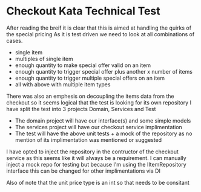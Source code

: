 # Checkout Kata Technical Test

After reading the breif it is clear that this is aimed at handling the quirks of the special pricing
As it is test driven we need to look at all combinations of cases.

- single item
- multiples of single item
- enough quantity to make special offer valid on an item
- enough quantity to trigger special offer plus another x number of items
- enough quantity to trigger multiple special offers on an item
- all with above with multiple item types

There was also an emphesis on decoupling the items data from the checkout so it seems logical that the test is looking for its own repository
I have split the test into 3 projects Domain, Services and Test
- The domain project will have our interface(s) and some simple models
- The services project will have our checkout service implimentation
- The test will have the above unit tests + a mock of the repository as no mention of its implimentation was mentioned or suggested

I have opted to inject the repository in the contructor of the checkout service as this seems like it will always be a requirement.
I can manually inject a mock repo for testing but because I'm using the IItemRepository interface this can be changed for other implimentations via DI

Also of note that the unit price type is an int so that needs to be consitant